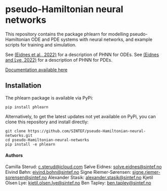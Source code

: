 # pseudo-Hamiltonian neural networks

This repository contains the package phlearn for modelling pseudo-Hamiltonian ODE and PDE systems with neural networks, and example scripts for training and simulation.

See [(Eidnes et al., 2022)](https://arxiv.org/pdf/2206.02660.pdf) for a description of PHNN for ODEs.
See [(Eidnes and Lye, 2022)](https://arxiv.org/pdf/2304.14374.pdf) for a description of PHNN for PDEs.

[Documentation available here](https://pseudo-Hamiltonian-neural-networks.readthedocs.io/en/latest/)

## Installation

The phlearn package is available via PyPi:

```
pip install phlearn
```


Alternatively, to get the latest updates not yet available on PyPi, you can clone this repository and install directly:

```
git clone https://github.com/SINTEF/pseudo-Hamiltonian-neural-networks.git
cd pseudo-Hamiltonian-neural-networks
pip install -e phlearn
```


#### Authors
Camilla Sterud: c.sterud@icloud.com
Sølve Eidnes: solve.eidnes@sintef.no
Eivind Bøhn: eivind.bohn@sintef.no
Signe Riemer-Sørensen: signe.riemer-sorensen@sintef.no
Alexander Stasik: alexander.stasik@sintef.no
Kjetil Olsen Lye: kjetil.olsen.lye@sintef.no
Ben Tapley: ben.tapley@sintef.no
